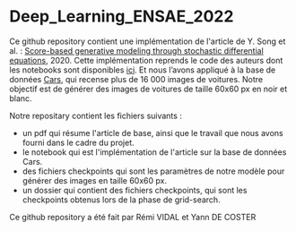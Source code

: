 # Deep_Learning_ENSAE_2022

Ce github repository contient une implémentation de l'article de Y. Song et al. : [Score-based generative modeling through stochastic differential equations](https://arxiv.org/abs/2011.13456), 2020. Cette implémentation reprends le code des auteurs dont les notebooks sont disponibles [ici](https://yang-song.github.io/blog/2021/score/). Et nous l’avons appliqué à la base de données [Cars](https://ai.stanford.edu/~jkrause/cars/car_dataset.html), qui recense plus de 16 000 images de voitures. Notre objectif est de générer des images de voitures de taille 60x60 px en noir et blanc.

Notre repositary contient les fichiers suivants :
- un pdf qui résume l'article de base, ainsi que le travail que nous avons fourni dans le cadre du projet.
- le notebook qui est l'implémentation de l'article sur la base de données Cars.
- des fichiers checkpoints qui sont les paramètres de notre modèle pour générer des images en taille 60x60 px.
- un dossier qui contient des fichiers checkpoints, qui sont les checkpoints obtenus lors de la phase de grid-search.

Ce github repository a été fait par Rémi VIDAL et Yann DE COSTER
